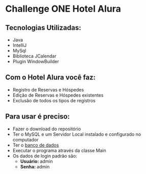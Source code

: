 # Challenge ONE Hotel Alura

## Tecnologias Utilizadas:

- Java
- IntelliJ
- MySql
- Biblioteca JCalendar
- Plugin WindowBuilder </br>

## Com o Hotel Alura você faz:

- Registro de Reservas e Hóspedes
- Edição de Reservas e Hóspedes existentes
- Exclusão de todos os tipos de registros

## Para usar é preciso:

- Fazer o download do repositório
- Ter o MySQL e um Servidor Local instalado e configurado no computador
- Ter o <a href="https://github.com/gabrieszin/Alura-Hotel/blob/master/database/hotel_alura.sql">banco de dados</a>
- Executar o programa através da classe Main
- Os dados de login padrão são: 
  <ul>
    <li><b>Usuário: </b>admin</li>
    <li><b>Senha: </b>admin</li>
  </ul>
